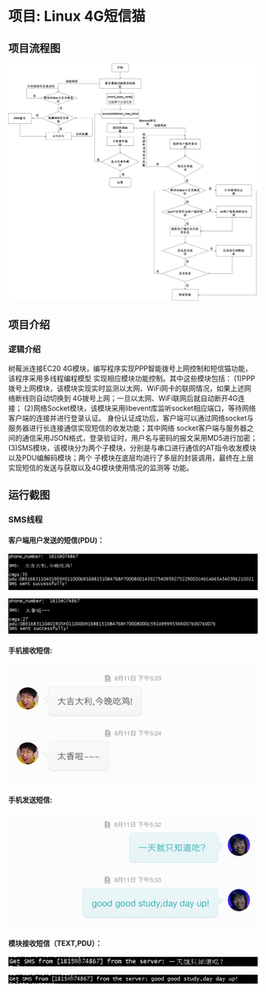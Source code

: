# 项目: Linux 4G短信猫
## 项目流程图
![image](https://github.com/luxiaoyang666/G4_SMS_CAT/blob/master/pro_pic/%E9%A1%B9%E7%9B%AE%E6%B5%81%E7%A8%8B%E5%9B%BE.png)



## 项目介绍
### 逻辑介绍
树莓派连接EC20 4G模块，编写程序实现PPP智能拨号上网控制和短信猫功能，该程序采用多线程编程模型
实现相应模块功能控制。其中这些模块包括：
(1)PPP拨号上网模块，该模块实现实时监测以太网、WiFi网卡的联网情况，如果上述网络断线则自动切换到
4G拨号上网；一旦以太网、WiFi联网后就自动断开4G连接；
(2)网络Socket模块，该模块采用libevent库监听socket相应端口，等待网络客户端的连接并进行登录认证。
身份认证成功后，客户端可以通过网络socket与服务器进行长连接通信实现短信的收发功能；其中网络
socket客户端与服务器之间的通信采用JSON格式，登录验证时，用户名与密码的报文采用MD5进行加密；
(3)SMS模块，该模块分为两个子模块，分别是与串口进行通信的AT指令收发模块以及PDU编解码模块；两个
子模块在底层均进行了多层的封装调用，最终在上层实现短信的发送与获取以及4G模块使用情况的监测等
功能。


## 运行截图
### SMS线程
#### 客户端用户发送的短信(PDU)：
![image](https://github.com/luxiaoyang666/G4_SMS_CAT/blob/master/pro_pic/%E6%A8%A1%E5%9D%97%E5%8F%91%E9%80%81%E7%9F%AD%E4%BF%A11.png)

![image](https://github.com/luxiaoyang666/G4_SMS_CAT/blob/master/pro_pic/%E6%A8%A1%E5%9D%97%E5%8F%91%E9%80%81%E7%9F%AD%E4%BF%A12.png)

#### 手机接收短信:
![image](https://github.com/luxiaoyang666/G4_SMS_CAT/blob/master/pro_pic/%E6%89%8B%E6%9C%BA%E6%8E%A5%E6%94%B6.png)

#### 手机发送短信:
![image](https://github.com/luxiaoyang666/G4_SMS_CAT/blob/master/pro_pic/%E6%89%8B%E6%9C%BA%E5%8F%91%E9%80%81.png)

#### 模块接收短信（TEXT,PDU）：
![image](https://github.com/luxiaoyang666/G4_SMS_CAT/blob/master/pro_pic/%E6%A8%A1%E5%9D%97%E6%8E%A5%E6%94%B61.png)

![image](https://github.com/luxiaoyang666/G4_SMS_CAT/blob/master/pro_pic/%E6%A8%A1%E5%9D%97%E6%8E%A5%E6%94%B62.png)
